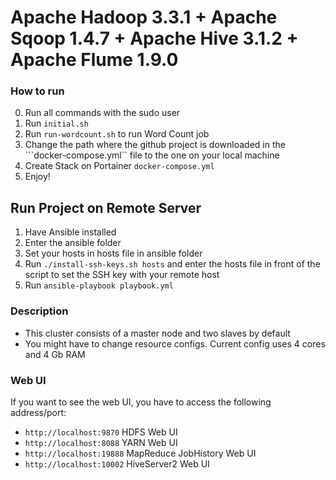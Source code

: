 # Apache Hadoop 3.3.1 + Apache Sqoop 1.4.7 + Apache Hive 3.1.2 + Apache Flume 1.9.0

### How to run
0. Run all commands with the sudo user
1. Run ```initial.sh```
2. Run ```run-wordcount.sh``` to run Word Count job
3. Change the path where the github project is downloaded in the ```docker-compose.yml`` file to the one on your local machine 
4. Create Stack on Portainer ```docker-compose.yml```
5. Enjoy!

## Run Project on Remote Server

1. Have Ansible installed
2. Enter the ansible folder
3. Set your hosts in hosts file in ansible folder
4. Run ```./install-ssh-keys.sh hosts``` and enter the hosts file in front of the script to set the SSH key with your remote host
5. Run ```ansible-playbook playbook.yml```

### Description

* This cluster consists of a master node and two slaves by default
* You might have to change resource configs. Current config uses 4 cores and 4 Gb RAM

### Web UI
  If you want to see the web UI, you have to access the following address/port:
* ```http://localhost:9870``` HDFS Web UI
* ```http://localhost:8088``` YARN Web UI
* ```http://localhost:19888``` MapReduce JobHistory Web UI
* ```http://localhost:10002``` HiveServer2 Web UI